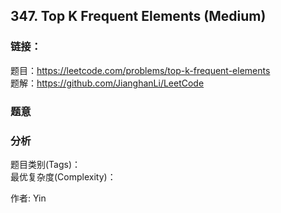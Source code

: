 ## 347. Top K Frequent Elements (Medium)

### **链接**：
题目：https://leetcode.com/problems/top-k-frequent-elements  
题解：https://github.com/JianghanLi/LeetCode

### **题意**



### **分析**  
题目类别(Tags)：  
最优复杂度(Complexity)：  



作者: Yin
